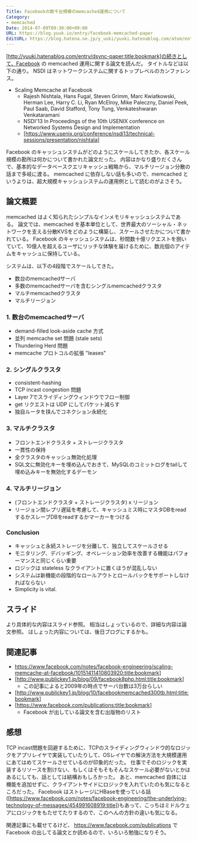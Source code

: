 ```yaml
---
Title: Facebookの数千台規模のmemcached運用について
Category:
- memcached
Date: 2014-07-09T09:30:00+09:00
URL: https://blog.yuuk.io/entry/facebook-memcached-paper
EditURL: https://blog.hatena.ne.jp/y_uuki/yuuki.hatenablog.com/atom/entry/12921228815727749940
---
```


[http://yuuki.hatenablog.com/entry/dsync-paper:title:bookmark]の続きとして、Facebook の memcached 運用に関する論文を読んだ。
タイトルなどは以下の通り。
NSDI はネットワークシステムに関するトップレベルのカンファレンス。

- Scaling Memcache at Facebook
  - Rajesh Nishtala, Hans Fugal, Steven Grimm, Marc Kwiatkowski, Herman Lee, Harry C. Li, Ryan McElroy, Mike Paleczny, Daniel Peek, Paul Saab, David Stafford, Tony Tung, Venkateshwaran Venkataramani
  - NSDI'13 In Proceedings of the 10th USENIX conference on Networked Systems Design and Implementation
  - [https://www.usenix.org/conference/nsdi13/technical-sessions/presentation/nishtala]

Facebook のキャッシュシステムがどのようにスケールしてきたか、各スケール規模の勘所は何かについて書かれた論文だった。
内容はかなり盛りだくさんで、基本的なデータベースクエリキャッシュ戦略から、マルチリージョン分散の話まで多岐に渡る。
memcached に依存しない話も多いので、memcached というよりは、超大規模キャッシュシステムの運用例として読むのがよさそう。

## 論文概要
memcached はよく知られたシンプルなインメモリキャッシュシステムである。
論文では、memcached を基本単位として、世界最大のソーシャル・ネットワークを支える分散KVSをどのように構築し、スケールさせたかについて書かれている。
Facebook のキャッシュシステムは、秒間数十億リクエストを捌いていて、10億人を超えるユーザにリッチな体験を届けるために、数兆個のアイテムをキャッシュに保持している。

システムは、以下の4段階でスケールしてきた。

- 数台のmemcachedサーバ
- 多数のmemcachedサーバを含むシングルmemcachedクラスタ
- マルチmemcachedクラスタ
- マルチリージョン

### 1. 数台のmemcachedサーバ
- demand-filled look-aside cache 方式
- 並列 memcache set 問題 (stale sets)
- Thundering Herd 問題
- memcache プロトコルの拡張 "leases"

### 2. シングルクラスタ
- consistent-hashing
- TCP incast congestion 問題
- Layer 7でスライディングウィンドウでフロー制御
- get リクエストは UDP にしてパケット減らす
- 独自ルータを挟んでコネクション永続化

### 3. マルチクラスタ
- フロントエンドクラスタ + ストレージクラスタ
- 一貫性の保持
- 全クラスタのキャッシュ無効化処理
- SQL文に無効化キーを埋め込んでおきて、MySQLのコミットログをtailして埋め込みキーを無効化するデーモン

### 4. マルチリージョン
- (フロントエンドクラスタ + ストレージクラスタ) x リージョン
- リージョン間レプリ遅延を考慮して、キャッシュミス時にマスタDBをreadするかスレーブDBをreadするかマーカーをつける

### Conclusion
- キャッシュと永続ストレージを分離して、独立してスケールさせる
- モニタリング、デバッギング、オペレーション効率を改善する機能はパフォーマンスと同じくらい重要
- ロジックは stateless なクライアントに置くほうが混乱しない
- システムは新機能の段階的なロールアウトとロールバックをサポートしなければならない
- Simplicity is vital.

## スライド
より具体的な内容はスライド参照。
相当はしょっているので、詳細な内容は論文参照。
はしょった内容については、後日ブログにするかも。

<div style="width:75%">
  <script async class="speakerdeck-embed" data-id="11bf0aa0e8db0131563f028221fe0025" data-ratio="1.33333333333333" src="//speakerdeck.com/assets/embed.js"></script>
</div>

## 関連記事

- https://www.facebook.com/notes/facebook-engineering/scaling-memcache-at-facebook/10151411410803920:title:bookmark]
- [http://www.publickey1.jp/blog/09/facebook8php.html:title:bookmark]
  - この記事によると2009年の時点でサーバ台数は3万台らしい
- [http://www.publickey1.jp/blog/10/facebookmemcached300tb.html:title:bookmark]
- [https://www.facebook.com/publications:title:bookmark]
  - Facebook が出している論文を含む出版物のリスト

## 感想
TCP incast問題を回避するために、TCPのスライディングウィンドウ的なロジックをアプリレイヤで実装していたりして、OSレイヤでの解決方法を大規模運用にあてはめてスケールさせているのが印象的だった。
仕事でそのロジックを実装するリソースを割けない、もしくはそもそもそんなスケール必要がないとかはあるにしても、話としては結構おもしろかった。
あと、memcached 自体には機能を追加せずに、クライアントサイドにロジックを入れていたのも気になるところだった。
Facebook はストレージにHBaseを使っている話 ([https://www.facebook.com/notes/facebook-engineering/the-underlying-technology-of-messages/454991608919:title])もあって、こっちはミドルウェアにロジックをもたせてたりするので、このへんの方針の違いも気になる。

関連記事にも載せてるけど、 https://www.facebook.com/publications で Facebook の出してる論文とか読めるので、いろいろ勉強になりそう。
